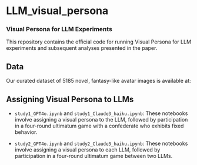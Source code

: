 # LLM_visual_persona

### Visual Persona for LLM Experiments

This repository contains the official code for running Visual Persona for LLM experiments and subsequent analyses presented in the paper.

## Data

Our curated dataset of 5185 novel, fantasy-like avatar images is available at:

## Assigning Visual Persona to LLMs

- `study1_GPT4o.ipynb` and `study1_Claude3_haiku.ipynb`: These notebooks involve assigning a visual persona to the LLM, followed by participation in a four-round ultimatum game with a confederate who exhibits fixed behavior.

- `study2_GPT4o.ipynb` and `study2_Claude3_haiku.ipynb`: These notebooks involve assigning a visual persona to each LLM, followed by participation in a four-round ultimatum game between two LLMs.
